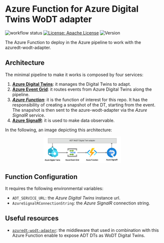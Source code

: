 # Azure Function for Azure Digital Twins WoDT adapter
![workflow status](https://github.com/Web-of-Digital-Twins/azuredt-wodt-adapter-azurefunction/actions/workflows/build-and-deploy.yml/badge.svg)
[![License: Apache License](https://img.shields.io/badge/License-Apache_License_2.0-yellow.svg)](https://www.apache.org/licenses/LICENSE-2.0)
![Version](https://img.shields.io/github/v/release/Web-of-Digital-Twins/azuredt-wodt-adapter-azurefunction?style=plastic)

The Azure Function to deploy in the Azure pipeline to work with the azuredt-wodt-adapter.

## Architecture
The minimal pipeline to make it works is composed by four services:
1. [**Azure Digital Twins**](https://learn.microsoft.com/en-us/azure/digital-twins/): it manages the Digital Twins to adapt.
2. [**Azure Event Grid**](https://learn.microsoft.com/en-us/azure/event-grid/): it routes events from Azure Digital Twins along the pipeline.
3. [***Azure Function***](https://learn.microsoft.com/en-us/azure/azure-functions/): it is the function of interest for this repo. It has the responsibility of creating a snapshot of the DT, starting from the event. The snapshot is then sent to the azure-wodt-adapter via the *Azure SignalR* service.
4. [**Azure SignalR**](https://learn.microsoft.com/en-us/azure/azure-signalr/): it is used to make data observable.

In the following, an image depicting this architecture:
<center>
    <img src="./imgs/prototype_adt_dt.jpg" alt="azure architecture" width="50%"/>
</center>

## Function Configuration
It requires the following environmental variables:
- `ADT_SERVICE_URL`: the *Azure Digital Twins* instance url.
- `AzureSignalRConnectionString`: the *Azure SignalR* connection string.

## Useful resources
- [`azuredt-wodt-adapter`](https://github.com/Web-of-Digital-Twins/azuredt-wodt-adapter): the middleware that used in combination with this Azure Function enable to expose ADT DTs as WoDT Digital Twins.